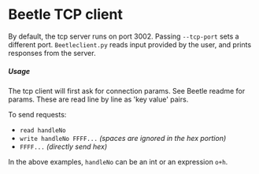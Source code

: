 # Beetle TCP client

By default, the tcp server runs on port 3002. Passing ```--tcp-port``` sets a different port. ```Beetleclient.py``` reads input provided by the user, and prints responses from the server.

##### Usage

The tcp client will first ask for connection params. See Beetle readme for params. These are read line by line as 'key value' pairs.

To send requests:

* ```read handleNo```
* ```write handleNo FFFF...``` *(spaces are ignored in the hex portion)*
* ```FFFF...``` *(directly send hex)*

In the above examples, ```handleNo``` can be an int or an expression ```o+h```.
